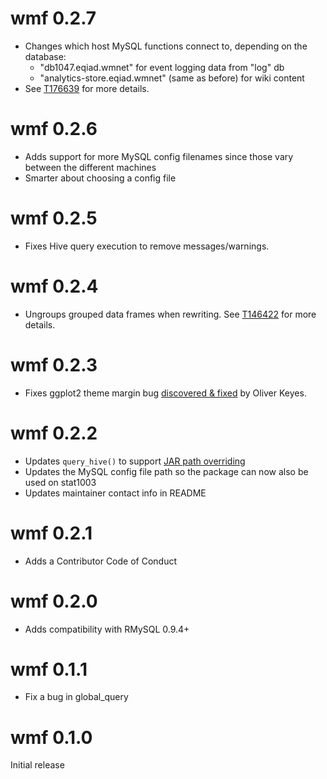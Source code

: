 wmf 0.2.7
=========
* Changes which host MySQL functions connect to, depending on the database:
  - "db1047.eqiad.wmnet" for event logging data from "log" db
  - "analytics-store.eqiad.wmnet" (same as before) for wiki content
* See [T176639](https://phabricator.wikimedia.org/T176639) for more details.

wmf 0.2.6
=========
* Adds support for more MySQL config filenames since those vary between the different machines
* Smarter about choosing a config file

wmf 0.2.5
=========
* Fixes Hive query execution to remove messages/warnings.

wmf 0.2.4
=========
* Ungroups grouped data frames when rewriting. See [T146422](https://phabricator.wikimedia.org/T146422) for more details.

wmf 0.2.3
=========
* Fixes ggplot2 theme margin bug [discovered & fixed](https://github.com/wikimedia/wikimedia-discovery-wmf/pull/1) by Oliver Keyes.

wmf 0.2.2
=========
* Updates `query_hive()` to support [JAR path overriding](https://wikitech.wikimedia.org/wiki/Analytics/Cluster/Hive/QueryUsingUDF#Testing_changes_to_existing_udf)
* Updates the MySQL config file path so the package can now also be used on stat1003
* Updates maintainer contact info in README

wmf 0.2.1
=========
* Adds a Contributor Code of Conduct

wmf 0.2.0
=========
* Adds compatibility with RMySQL 0.9.4+

wmf 0.1.1
=========
* Fix a bug in global_query

wmf 0.1.0
=========
Initial release
